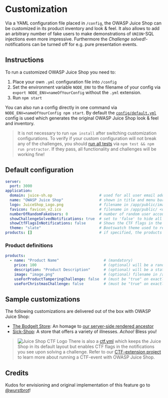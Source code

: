 # Customization

Via a YAML configuration file placed in `/config`, the OWASP Juice Shop
can be customized in its product inventory and look & feel. It also
allows to add an arbitrary number of fake users to make demonstrations
of `UNION`-SQL injections even more impressive. Furthermore the
_Challenge solved!_-notifications can be turned off for e.g. pure
presentation events.

## Instructions

To run a customized OWASP Juice Shop you need to:

1. Place your own `.yml` configuration file into `/config`
2. Set the environment variable `NODE_ENV` to the filename of your
   config via `export NODE_ENV=nameOfYourConfig` without the `.yml`
   extension.
3. Run `npm start`

You can also run a config directly in one command via
`NODE_ENV=nameOfYourConfig npm start`. By default the
[`config/default.yml`](config/default.yml) config is used which
generates the original OWASP Juice Shop look & feel and inventory.

> It is not necessary to run `npm install` after switching customization
> configurations. To verify if your custom configuration will not break
> any of the challenges, you should
> [run all tests](CONTRIBUTING.md#unit--integration-tests) via `npm test
> && npm run protractor`. If they pass, all functionality and challenges
> will be working fine!

## Default configuration

```yaml
server:
  port: 3000
application:
  domain: juice-sh.op                     # used for all user email addresses
  name: "OWASP Juice Shop"                # shown in title and menu bar 
  logo: JuiceShop_Logo.png                # filename in /app/public/images/ <or> URL of an image to download and use as a logo
  favicon: favicon_v2.ico                 # filename in /app/public/ <or> URL to an image in ICO format tp download and use as a favicon
  numberOfRandomFakeUsers: 0              # number of random user accounts to be created (additional to pre-defined ones)
  showChallengeSolvedNotifications: true  # set to 'false' to hide all instant "challenge solved"-notifications
  showCtfFlagsInNotifications: false      # Shows the CTF flags in the challenge notifications if set to true.
  theme: "slate"                          # Bootswatch theme used to render the UI (see https://bootswatch.com)
products: []                              # if specified, the products to create instead of the default ones
```

### Product definitions

```yaml
products:
  - name: "Product Name"                    # (mandatory)
    price: 100                              # (optional) will be a random price if not specified
    description: "Product Description"      # (optional) will be a static "Lorem Ipsum" text if not specified
    image: "image.png"                      # (optional) filename in /app/public/images/products <or> URL of an image to download. Will be undefined.png if not specified. 
    useForProductTamperingChallenge: false  # (must be "true" on exactly one product)
    useForChristmasChallenge: false         # (must be "true" on exactly one product)
```

## Sample customizations

The following customizations are delivered out of the box with OWASP
Juice Shop:
* [The BodgeIt Store](https://github.com/bkimminich/juice-shop/blob/master/config/bodgeit.yml):
  An homage to
  [our server-side rendered ancestor](https://github.com/psiinon/bodgeit)
* [Sick-Shop](https://github.com/bkimminich/juice-shop/blob/master/config/sickshop.yml):
  A store that offers a variety of illnesses. _Achoo!_ Bless you!

> ![Juice Shop CTF Logo](https://raw.githubusercontent.com/bkimminich/juice-shop-ctf/develop/images/JuiceShopCTF_Logo_50px.png) There is also a
> [ctf.yml](https://github.com/bkimminich/juice-shop/blob/master/config/ctf.yml)
> which keeps the Juice Shop in its default layout but enables CTF flags
> in the notifications you see upon solving a challenge. Refer to our
> [CTF-extension project](https://github.com/bkimminich/juice-shop-ctf)
> to learn more about running a CTF-event with OWASP Juice Shop.

## Credits

Kudos for envisioning and original implementation of this feature go to
[@wurstbrot](https://github.com/wurstbrot)!
